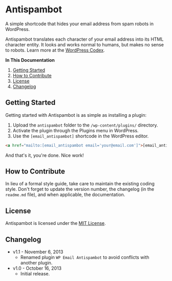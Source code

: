 # Antispambot

A simple shortcode that hides your email address from spam robots in WordPress.

Antispambot translates each character of your email address into its HTML character entity. It looks and works normal to humans, but makes no sense to robots. Learn more at the [WordPress Codex](http://codex.wordpress.org/Protection_From_Harvesters).

**In This Documentation**

1. [Getting Started](#getting-started)
2. [How to Contribute](#how-to-contribute)
3. [License](#license)
4. [Changelog](#changelog)



## Getting Started

Getting started with Antispambot is as simple as installing a plugin:

1. Upload the `antispambot` folder to the `/wp-content/plugins/` directory.
2. Activate the plugin through the Plugins menu in WordPress.
3. Use the `[email_antispambot]` shortcode in the WordPress editor.

```html
<a href="mailto:[email_antispambot email='your@email.com']">[email_antispambot email='your@email.com']</a>
```

And that's it, you're done. Nice work!



## How to Contribute

In lieu of a formal style guide, take care to maintain the existing coding style. Don't forget to update the version number, the changelog (in the `readme.md` file), and when applicable, the documentation.



## License

Antispambot is licensed under the [MIT License](http://gomakethings.com/mit/).



## Changelog

* v1.1 - November 6, 2013
	* Renamed plugin `WP Email Antispambot` to avoid conflicts with another plugin.
* v1.0 - October 16, 2013
	* Initial release.